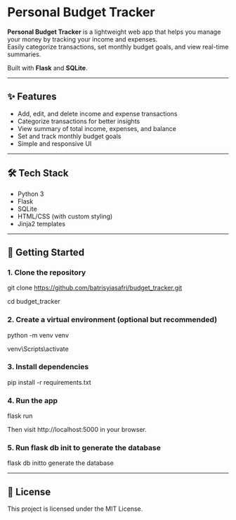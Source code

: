 # Personal Budget Tracker

**Personal Budget Tracker** is a lightweight web app that helps you manage your money by tracking your income and expenses.  
Easily categorize transactions, set monthly budget goals, and view real-time summaries.

Built with **Flask** and **SQLite**.

---

## ✨ Features

- Add, edit, and delete income and expense transactions
- Categorize transactions for better insights
- View summary of total income, expenses, and balance
- Set and track monthly budget goals
- Simple and responsive UI

---

## 🛠 Tech Stack

- Python 3
- Flask
- SQLite
- HTML/CSS (with custom styling)
- Jinja2 templates

---

## 🚀 Getting Started

### 1. Clone the repository

git clone https://github.com/batrisyiasafri/budget_tracker.git

cd budget_tracker

### 2. Create a virtual environment (optional but recommended)

python -m venv venv

venv\Scripts\activate

### 3. Install dependencies

pip install -r requirements.txt

### 4. Run the app

flask run

Then visit http://localhost:5000 in your browser.

### 5. Run flask db init to generate the database

flask db initto generate the database

---

## 📄 License

This project is licensed under the MIT License.